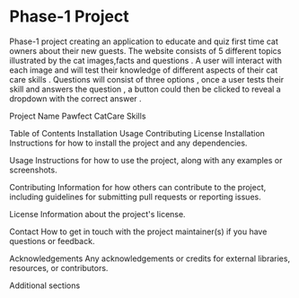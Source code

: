 # Phase-1 Project
Phase-1 project creating an application to educate and quiz first time cat owners about their new guests.
The website consists of 5 different topics illustrated by the cat images,facts and questions . A user will interact with each image and will test their knowledge of different aspects of their cat care skills . Questions will consist of three options , once a user tests their skill and answers the question , a button could then be clicked to reveal a dropdown with the correct answer . 

Project Name
Pawfect CatCare Skills 

Table of Contents
Installation
Usage
Contributing
License
Installation
Instructions for how to install the project and any dependencies.

Usage
Instructions for how to use the project, along with any examples or screenshots.

Contributing
Information for how others can contribute to the project, including guidelines for submitting pull requests or reporting issues.

License
Information about the project's license.

Contact
How to get in touch with the project maintainer(s) if you have questions or feedback.

Acknowledgements
Any acknowledgements or credits for external libraries, resources, or contributors.

Additional sections